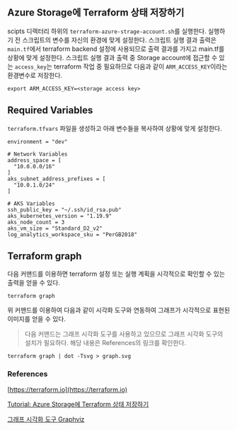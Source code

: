 ## Azure Storage에 Terraform 상태 저장하기

scipts 디렉터리 하위의 `terraform-azure-strage-account.sh`를 실행한다.
실행하기 전 스크립트의 변수를 자신의 환경에 맞게 설정한다.
스크립트 실행 결과 출력은 `main.tf`에서 terraform backend 설정에 사용되므로 출력 결과를 가지고 main.tf를 상황에 맞게 설정한다.
스크립트 실행 결과 출력 중 Storage account에 접근할 수 있는 `access_key`는 terraform 작업 중 필요하므로 다음과 같이 `ARM_ACCESS_KEY`이라는 환경변수로 저장한다.

```shell
export ARM_ACCESS_KEY=<storage access key>
```

## Required Variables

`terraform.tfvars` 파일을 생성하고 아래 변수들을 복사하여 상황에 맞게 설정한다.

```shell
environment = "dev"

# Network Variables
address_space = [
  "10.0.0.0/16"
]
aks_subnet_address_prefixes = [
  "10.0.1.0/24"
]

# AKS Variables
ssh_public_key = "~/.ssh/id_rsa.pub"
aks_kubernetes_version = "1.19.9"
aks_node_count = 3
aks_vm_size = "Standard_D2_v2"
log_analytics_workspace_sku = "PerGB2018"
```

## Terraform graph

다음 커맨드를 이용하면 terraform 설정 또는 실행 계획을 시각적으로 확인할 수 있는 출력을 얻을 수 있다.

```shell
terraform graph
```

위 커맨드를 이용하여 다음과 같이 시각화 도구와 연동하여 그래프가 시각적으로 표현된 이미지를 얻을 수 있다.

> 다음 커맨드는 그래프 시각화 도구를 사용하고 있으므로 그래프 시각화 도구의 설치가 필요하다. 해당 내용은 References의 링크를 확인한다.

```shell
terraform graph | dot -Tsvg > graph.svg
```

### References

[https://terraform.io](https://terraform.io)

[Tutorial: Azure Storage에 Terraform 상태 저장하기](https://docs.microsoft.com/en-us/azure/developer/terraform/store-state-in-azure-storage)

[그래프 시각화 도구 Graphviz](https://graphviz.org)